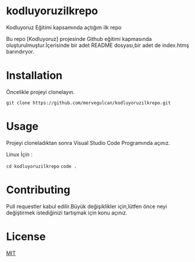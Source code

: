 # kodluyoruzilkrepo
Kodluyoruz Eğitimi kapsamında açtığım ilk repo

Bu repo [Kodluyoruz] projesinde Github eğitimi kapmasında oluşturulmuştur.İçerisinde bir adet README dosyası,bir adet de index.htmş barındıryor.

# Installation

Öncelikle projeyi  clonelayın.

```git clone https://github.com/mervegulcan/kodluyoruzilkrepo.git```


# Usage

Projeyi cloneladıktan sonra Visual Studio Code Programında açınız.

Linux İçin :

`cd kodluyoruzilkrepo`
`code . `

# Contributing

Pull requestler kabul edilir.Büyük değişiklikler için,lütfen önce neyi değiştirmek istediğinizi tartışmak için konu açınız.

# License

[MIT](https://www.mit.edu/)




